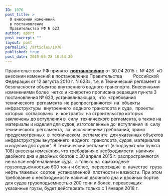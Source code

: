 ```yaml
---
ID: 1076
post_title: >
  О внесении изменений
  в постановление
  Правительства РФ № 623
author: apsrt
post_excerpt: ""
layout: post
permalink: /articles/1076
published: true
post_date: 2015-05-28 10:54:20
---
```

Правительством РФ принято  <strong><a href="http://www.apsrt.ru/wp-content/uploads/2015/05/постановление.docx">постановление</a></strong> от 30.04.2015 г. № 426  «О внесении изменений в постановление Правительства         Российской Федерации от 12 августа 2010 г. N 623», т.е. в Технический регламент о безопасности объектов внутреннего водного транспорта.
Внесенными изменениями более  четко и конкретно прописана редакция пункта 3 постановления № 623, устанавливающая,  что  «требования  технического  регламента  не распространяются  на  объекты  инфраструктуры  внутреннего  водного транспорта и суда,  проекты  которых  согласованы  и  контракты  на строительство которых заключены до вступления в  силу  технического регламента, а также на материалы и изделия для судов, изготовленные до  вступления  в  силу  технического  регламента,  за  исключением требований, прямо  предусмотренных  в  техническом  регламенте  для указанных объектов инфраструктуры внутреннего  водного  транспорта, судов, материалов и изделий для судов".
В Технический регламент (в подпункт «в» пункта 108) внесены изменения, что требования о необходимости  наличия двойного дна и двойных бортов с 30 апреля 2015 г. распространяются не на все нефтеналивные суда,  а только на  самоходные  грузоподъемностью 600 тонн и более,  перевозящие  в  качестве  груза  нефть тяжелых  сортов  установленной  плотности и вязкости. При этом требование о необходимости наличия двойного дна и двойных бортов для судов грузоподъемностью 200 тонн и более, перевозящих указанные грузы, будет действовать только с 1 января 2018 г.
&nbsp;
&nbsp;
&nbsp;